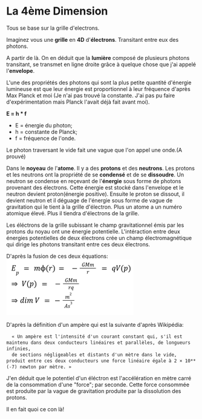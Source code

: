 # La 4ème Dimension

Tous se base sur la grille d'electrons.

Imaginez vous une **grille** en **4D** d'**électrons**. Transitant entre eux des photons.

A partir de là. On en déduit que la **lumière** composé de plusieurs photons transitant, se transmet en ligne droite grâce à quelque chose que j'ai appelé l'**envelope**.

L'une des propriétés des photons qui sont la plus petite quantité d'énergie lumineuse est que leur énergie est proportionnel à leur fréquence d'après Max Planck et moi (Je n'ai pas trouvé la constante. J'ai pas pu faire d'expérimentation mais Planck l'avait déjà fait avant moi).

**E = h * f**
- E = énergie du photon;
- h = constante de Planck;
- f = fréquence de l'onde.

Le photon traversant le vide fait une vague que l'on appel une onde.(A prouvé)

Dans le **noyeau** de l'**atome**. Il y a des **protons** et des **neutrons**. Les protons et les neutrons ont la propriété de se **condensé** et de se **dissoudre**.
Un neutron se condense en reçevant de l'**énergie** sous forme de photons provenant des électrons. Cette énergie est stocké dans l'envelope et le neutron devient proton(énergie positive).
Ensuite le proton se dissout, il devient neutron et il déguage de l'énergie sous forme de vague de gravitation qui le tient à la grille d'électron.
Plus un atome a un numéro atomique élevé. Plus il tiendra d'électrons de la grille.

Les éléctrons de la grille subissant le champ gravitationnel émis par les protons du noyau ont une énergie potentielle. 
L'intéraction entre deux énergies potentielles de deux électrons crée un champ électromagnétique qui dirige les photons transitant entre ces deux électrons.

D'après la fusion de ces deux équations:
![alt text](https://github.com/lahbabic/4th-dimension/blob/main/EQUATION.png)

D'après la définition d'un ampère qui est la suivante d'après Wikipédia:
  
      « Un ampère est l'intensité d'un courant constant qui, s'il est maintenu dans deux conducteurs linéaires et parallèles, de longueurs infinies,
      de sections négligeables et distants d'un mètre dans le vide, produit entre ces deux conducteurs une force linéaire égale à 2 × 10**(-7) newton par mètre. » 

J'en déduit que le potentiel d'un éléctron est l'accélération en mètre carré de la consommation d'une "force"; par seconde. Cette force consommée est produite par la vague de gravitation produite par la dissolution des protons.

Il en fait quoi ce con là!

